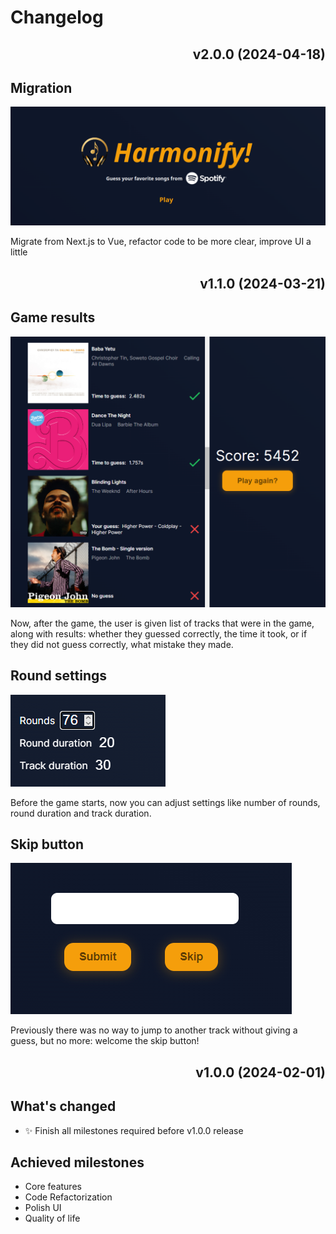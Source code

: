 # Changelog

<div align="right">

## v2.0.0 (2024-04-18)

</div>

## Migration

![baner](./changelog/4.png)

Migrate from Next.js to Vue, refactor code to be more clear, improve UI a little

<div align="right">

## v1.1.0 (2024-03-21)

</div>

## Game results

![game results](./changelog/2.png)

Now, after the game, the user is given list of tracks that were in the game, along with results: whether they guessed correctly, the time it took, or if they did not guess correctly, what mistake they made.

## Round settings

![round settings](./changelog/1.png)

Before the game starts, now you can adjust settings like number of rounds, round duration and track duration.

## Skip button

![alt text](./changelog/3.png)

Previously there was no way to jump to another track without giving a guess, but no more: welcome the skip button!

<div align="right">

## v1.0.0 (2024-02-01)

</div>

## What's changed

-   ✨ Finish all milestones required before v1.0.0 release

## Achieved milestones

-   Core features
-   Code Refactorization
-   Polish UI
-   Quality of life
